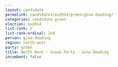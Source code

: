 ```yaml
---
layout: candidate
permalink: candidates/eu2014/green/gina-dowding/
categories: candidate green
election: eu2014
list-rank: 2
list-rank-ordinal: 2nd
person: gina-dowding
region: north-west
party: green
title: North West - Green Party - Gina Dowding
incumbent: false
---
```


